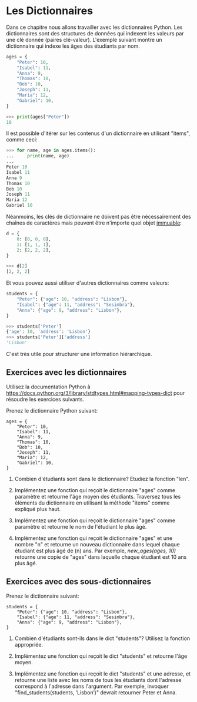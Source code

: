 # Les Dictionnaires

Dans ce chapitre nous allons travailler avec les dictionnaires Python. Les dictionnaires sont des structures de données qui indexent les valeurs par une clé donnée (paires clé-valeur). L'exemple suivant  montre un dictionnaire qui indexe les âges des étudiants par nom.

```Python
ages = {
    "Peter": 10,
    "Isabel": 11,
    "Anna": 9,
    "Thomas": 10,
    "Bob": 10,
    "Joseph": 11,
    "Maria": 12,
    "Gabriel": 10,
}

>>> print(ages["Peter"])
10
```

Il est possible d'itérer sur les contenus d'un dictionnaire en utilisant "items", comme ceci:

```Python
>>> for name, age in ages.items():
...     print(name, age)
...
Peter 10
Isabel 11
Anna 9
Thomas 10
Bob 10
Joseph 11
Maria 12
Gabriel 10
```

Néanmoins, les clés de dictionnaire ne doivent pas être nécessairement des chaînes de caractères mais peuvent être n'importe quel objet [immuable](https://docs.python.org/3/tutorial/datastructures.html#dictionaries):

```Python
d = {
    0: [0, 0, 0],
    1: [1, 1, 1],
    2: [2, 2, 2],
}

>>> d[2]
[2, 2, 2]
```

Et vous pouvez aussi utiliser d'autres dictionnaires comme valeurs:

```Python
students = {
    "Peter": {"age": 10, "address": "Lisbon"},
    "Isabel": {"age": 11, "address": "Sesimbra"},
    "Anna": {"age": 9, "address": "Lisbon"},
}

>>> students['Peter']
{'age': 10, 'address': 'Lisbon'}
>>> students['Peter']['address']
'Lisbon'
```

C'est très utile pour structurer une information hiérarchique.

## Exercices avec les dictionnaires

Utilisez la documentation Python à <https://docs.python.org/3/library/stdtypes.html#mapping-types-dict> pour résoudre les exercices suivants.

Prenez le dictionnaire Python suivant:

    ages = {
        "Peter": 10,
        "Isabel": 11,
        "Anna": 9,
        "Thomas": 10,
        "Bob": 10,
        "Joseph": 11,
        "Maria": 12,
        "Gabriel": 10,
    }

1.  Combien d'étudiants sont dans le dictionnaire? Etudiez la fonction "len".

2.  Implémentez une fonction qui reçoit le dictionnaire "ages" comme paramètre et retourne l'âge moyen des étudiants. Traversez tous les éléments du dictionnaire en utilisant la méthode "items" comme expliqué plus haut.

3.  Implémentez une fonction qui reçoit le dictionnaire "ages" comme paramètre et retourne le nom de l'étudiant le plus âgé.

4.  Implémentez une fonction qui reçoit le dictionnaire "ages" et une nombre "n" et retourne un nouveau dictionnaire dans lequel chaque étudiant est plus âgé de \(n\) ans. Par exemple, *new_ages(ages, 10)* retourne une copie de "ages" dans laquelle chaque étudiant est 10 ans plus âgé.

## Exercices avec des sous-dictionnaires

Prenez le dictionnaire suivant:

    students = {
        "Peter": {"age": 10, "address": "Lisbon"},
        "Isabel": {"age": 11, "address": "Sesimbra"},
        "Anna": {"age": 9, "address": "Lisbon"},
    }

1.  Combien d'étudiants sont-ils dans le dict "students"? Utilisez la fonction appropriée.

2.  Implémentez une fonction qui reçoit le dict "students" et retourne l'âge moyen.

3. Implémentez une fonction qui reçoit le dict "students" et une adresse, et retourne une liste avec les noms de tous les étudiants dont l'adresse correspond à l'adresse dans l'argument. Par exemple, invoquer "find_students(students, ’Lisbon’)" devrait retourner Peter et Anna.